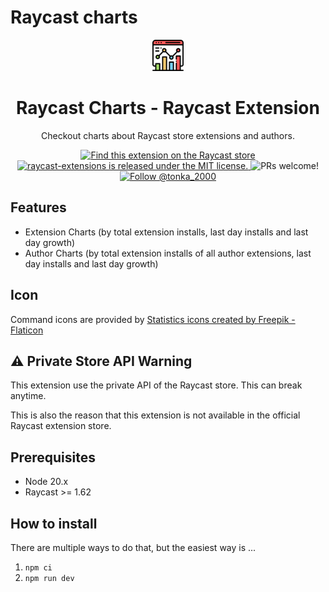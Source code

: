 # Raycast charts

<div align="center">
  <img
    src="https://github.com/tonka3000/raycast-charts-extension/blob/main/assets/analytics.png?raw=true"
    width="50"
  />

  <h1>
    Raycast Charts - Raycast Extension
  </h1>

Checkout charts about Raycast store extensions and authors.

  <p>
    <a href="https://www.raycast.com/tonka3000/raycast-charts">
      <img src="https://img.shields.io/badge/Raycast-store-red.svg"
        alt="Find this extension on the Raycast store"
      />
    </a>
    <a
      href="https://github.com/tonka3000/raycast-charts-extension/blob/master/LICENSE"
    >
      <img
        src="https://img.shields.io/badge/license-MIT-blue.svg"
        alt="raycast-extensions is released under the MIT license."
      />
    </a>
    <img
      src="https://img.shields.io/badge/PRs-welcome-brightgreen.svg"
      alt="PRs welcome!"
    />
    <a href="https://twitter.com/intent/follow?screen_name=tonka_2000">
      <img
        src="https://img.shields.io/twitter/follow/tonka_2000.svg?label=Follow%20@tonka_2000"
        alt="Follow @tonka_2000"
      />
    </a>
  </p>
</div>

## Features

- Extension Charts (by total extension installs, last day installs and last day growth)
- Author Charts (by total extension installs of all author extensions, last day installs and last day growth)

## Icon
Command icons are provided by <a href="https://www.flaticon.com/free-icons/statistics" title="statistics icons">Statistics icons created by Freepik - Flaticon</a>

## ⚠️ Private Store API Warning
This extension use the private API of the Raycast store. This can break anytime.

This is also the reason that this extension is not available in the official Raycast extension store.

## Prerequisites
- Node 20.x
- Raycast >= 1.62

## How to install
There are multiple ways to do that, but the easiest way is ...

1. `npm ci`
2. `npm run dev`
